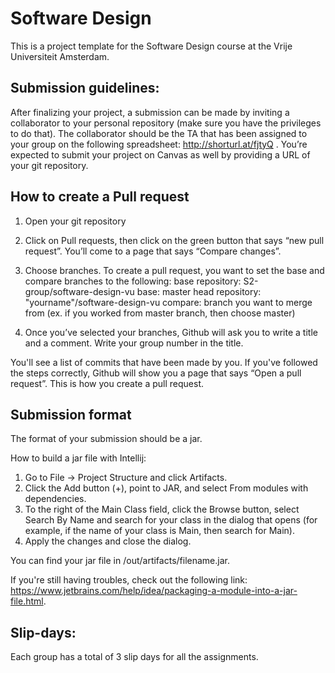 # Software Design 
This is a project template for the Software Design course at the Vrije Universiteit Amsterdam. 


## **Submission guidelines:**  

After finalizing your project, a submission can be made by inviting a collaborator to your personal repository (make sure you have the privileges to do that). The collaborator should be the TA that has been assigned to your group on the following spreadsheet: http://shorturl.at/fjtyQ . 
You’re expected to submit your project on Canvas as well by providing a URL of your git repository.


## **How to create a Pull request**

1. Open your git repository

2. Click on Pull requests, then click on the green button that says “new pull request”.
You’ll come to a page that says “Compare changes”.

3. Choose branches.
To create a pull request, you want to set the base and compare branches to the following:
base repository: S2-group/software-design-vu
base: master
head repository: "yourname"/software-design-vu
compare: branch you want to merge from (ex. if you worked from master branch, then choose master)

4. Once you’ve selected your branches, Github will ask you to write a title and a comment. Write your group number in the title.

You'll see a list of commits that have been made by you.
If you've followed the steps correctly, Github will show you a page that says “Open a pull request”.
This is how you create a pull request.


## **Submission format**

The format of your submission should be a jar. 

How to build a jar file with Intellij:
1. Go to File -> Project Structure and click Artifacts. 
2. Click the Add button (+), point to JAR, and select From modules with dependencies.
3. To the right of the Main Class field, click the Browse button, select Search By Name and search for your class in the dialog that opens (for example, if the name of your class is Main, then search for Main).
4. Apply the changes and close the dialog.

You can find your jar file in /out/artifacts/filename.jar.

If you're still having troubles, check out the following link: https://www.jetbrains.com/help/idea/packaging-a-module-into-a-jar-file.html.

## **Slip-days:**  
Each group has a total of 3 slip days for all the assignments.   
